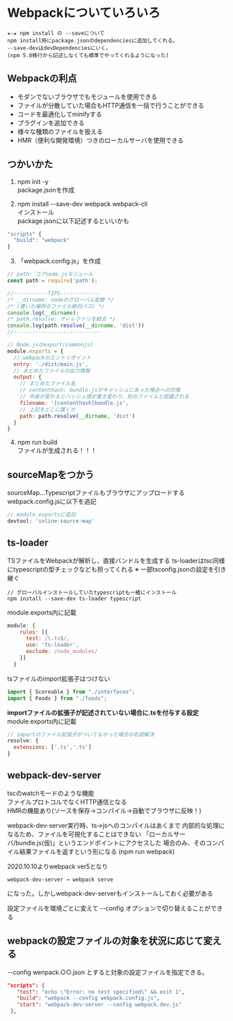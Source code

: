 # Webpackについていろいろ

```
★☆★ npm install の --saveについて
npm install時にpackage.jsonのdependenciesに追加してくれる。
--save-devはdevDependenciesにいく。
(npm 5.0移行から記述しなくても標準でやってくれるようになった)
```

## Webpackの利点
- モダンでないブラウザでもモジュールを使用できる
- ファイルが分散していた場合もHTTP通信を一括で行うことができる
- コードを最適化してminifyする
- プラグインを追加できる
- 様々な種類のファイルを扱える
- HMR（便利な開発環境）つきのローカルサーバを使用できる

## つかいかた
1. npm  init -y<br>
package.jsonを作成

2. npm install --save-dev webpack webpack-cli<br>
インストール<br>
package.jsonに以下記述するといいかも
```javascript
"scripts" {
  "build": "webpack"
}
```

3. 「webpack.config.js」を作成<br>
```javascript
// path: コアnode.jsモジュール
const path = require('path'); 

//-----------TIPS-------------
/* __dirname: nodeのグローバル変数 */
/* (書いた場所のファイル絶対パス) */
console.log(__dirname);
/* path.resolve: ディレクトリを結合 */
console.log(path.resolve(__dirname, 'dist'))
//----------------------------

// Node.jsのexport(commonjs)
module.exports = {
  // webpackのエントリポイント
  entry: './dist/main.js',
  // まとめたファイルの出力情報 
  output: {
    // まとめたファイル名
    // contenthash: bundle.jsがキャッシュにあった場合への対策
    // 中身が変わるとハッシュ値が書き変わり、別のファイルと認識される
    filename: '[contenthash]bundle.js',
    // 上記をどこに置くか
    path: path.resolve(__dirname, 'dist')
  }
}
```

4. npm run build<br>
ファイルが生成される！！！

## sourceMapをつかう
sourceMap...Typescriptファイルもブラウザにアップロードする
webpack.config.jsに以下を追記
```javascript
// module.esportsに追加
devtool: 'inline-source-map'
```

## ts-loader
TSファイルをWebpackが解析し、直接バンドルを生成する
ts-loaderはtsc同様にtypescriptの型チェックなども担ってくれる
※ 一部tsconfig.jsonの設定を引き継ぐ
```
// グローバルインストールしていたtypescriptも一緒にインストール
npm install --save-dev ts-loader typescript 
```
module.exports内に記載
```javascript
module: {
    rules: [{
      test: /\.ts$/,
      use: 'ts-loader',
      exclude: /node_modules/
    }]
  }
```

tsファイルのimport拡張子はつけない
``` typescript
import { Scoreable } from "./interfaces";
import { Foods } from "./foods";
```

**importファイルの拡張子が記述されていない場合に.tsを付与する設定**<br>
module.exports内に記載
```javascript
// importのファイル拡張子がついてなかった場合の名前解決
resolve: {
  extensions: ['.ts','.ts']
}
```

## webpack-dev-server
tscのwatchモードのような機能<br>
ファイルプロトコルでなくHTTP通信となる<br>
HMRの機能あり(ソースを保存→コンパイル→自動でブラウザに反映！)

webpack-dev-server実行時、ts→jsへのコンパイルはあくまで
内部的な処理になるため、ファイルを可視化することはできない
「ローカルサーバ/bundle.js(仮)」というエンドポイントにアクセスした
場合のみ、そのコンパイル結果ファイルを返すという形になる
(npm run webpack)

2020.10.10よりwebpack ver5となり
```
webpack-dev-server → webpack serve
```
 になった。しかしwebpack-dev-serverもインストールしておく必要がある

 設定ファイルを環境ごとに変えて --config オプションで切り替えることができる

 ## webpackの設定ファイルの対象を状況に応じて変える
 --config wenpack.○○.json とすると対象の設定ファイルを指定できる。
 ```json
 "scripts": {
    "test": "echo \"Error: no test specified\" && exit 1",
    "build": "webpack --config webpack.config.js",
    "start": "webpack-dev-server --config webpack.dev.js"
  },
 ```